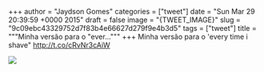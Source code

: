 
+++
author = "Jaydson Gomes"
categories = ["tweet"]
date = "Sun Mar 29 20:39:59 +0000 2015"
draft = false
image = "{TWEET_IMAGE}"
slug = "9c09ebc43329752d7f83b4e66627d279f9e4b3d5"
tags = ["tweet"]
title = """Minha versão para o "ever..."""
+++
Minha versão para o 'every time i shave" http://t.co/cRvNr3cAiW

![](/images/tweet-media/582281067136204800-CBStGv-UcAA6fXX.jpg)
